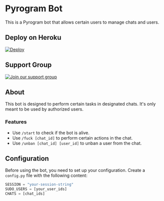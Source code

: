 # Pyrogram Bot

This is a Pyrogram bot that allows certain users to manage chats and users.

## Deploy on Heroku

[![Deploy](https://www.herokucdn.com/deploy/button.svg)](https://heroku.com/deploy)

## Support Group

[![Join our support group](https://img.shields.io/badge/Join%20Group-Support%20Chat-blue.svg)](https://t.me/BWANDARLOK)

## About

This bot is designed to perform certain tasks in designated chats. It's only meant to be used by authorized users.

### Features

- Use `/start` to check if the bot is alive.
- Use `/fuck [chat_id]` to perform certain actions in the chat.
- Use `/unban [chat_id] [user_id]` to unban a user from the chat.

## Configuration

Before using the bot, you need to set up your configuration. Create a `config.py` file with the following content:

```python
SESSION = "your-session-string"
SUDO_USERS = [your_user_ids]
CHATS = [chat_ids]
